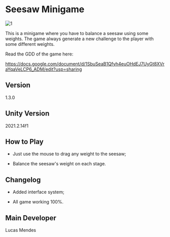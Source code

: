 # Seesaw Minigame

![1](https://user-images.githubusercontent.com/37873121/195191310-4e992c37-ab9c-461f-bdd6-4a30a86b1538.png)

This is a minigame where you have to balance a seesaw using some weights. The game always generate a new challenge to the player with some different weights.

Read the GDD of the game here:

https://docs.google.com/document/d/1SbuSeaB1Qfyh4euOHdEJ7UyGt8XVraYqaVeLCP6_ADM/edit?usp=sharing

## Version
1.3.0

## Unity Version
2021.2.14f1

## How to Play
- Just use the mouse to drag any weight to the seesaw;

- Balance the seesaw's weight on each stage.

## Changelog
- Added interface system;

- All game working 100%.

## Main Developer
Lucas Mendes
